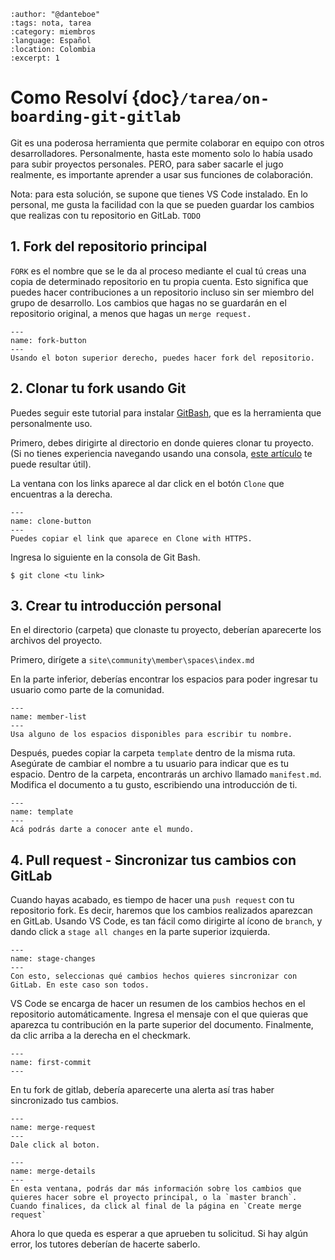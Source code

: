 
```{post} 2023-07-18
:author: "@danteboe"
:tags: nota, tarea
:category: miembros
:language: Español
:location: Colombia
:excerpt: 1
```

# Como Resolví {doc}`/tarea/on-boarding-git-gitlab`

Git es una poderosa herramienta que permite colaborar en equipo con otros desarrolladores. Personalmente, hasta este momento solo lo había usado para subir proyectos personales. PERO, para saber sacarle el jugo realmente, es importante aprender a usar sus funciones de colaboración.

Nota: para esta solución, se supone que tienes VS Code instalado. En lo personal, me gusta la facilidad con la que se pueden guardar los cambios que realizas con tu repositorio en GitLab.
`TODO`

## 1. Fork del repositorio principal

`FORK` es el nombre que se le da al proceso mediante el cual tú creas una copia de determinado repositorio en tu propia cuenta. Esto significa que puedes hacer contribuciones a un repositorio incluso sin ser miembro del grupo de desarrollo. Los cambios que hagas no se guardarán en el repositorio original, a menos que hagas un `merge request.`

```{figure} danteboe.md-data/fork.png
---
name: fork-button
---
Usando el boton superior derecho, puedes hacer fork del repositorio.
```

## 2. Clonar tu fork usando Git
Puedes seguir este tutorial para instalar [GitBash](https://www.educative.io/answers/how-to-install-git-bash-in-windows), que es la herramienta que personalmente uso.

Primero, debes dirigirte al directorio en donde quieres clonar tu proyecto. (Si no tienes experiencia navegando usando una consola, [este artículo](https://www.computerhope.com/issues/ch000795.htm) te puede resultar útil).

La ventana con los links aparece al dar click en el botón `Clone` que encuentras a la derecha.

```{figure} danteboe.md-data/clone.png
---
name: clone-button
---
Puedes copiar el link que aparece en Clone with HTTPS.
```
Ingresa lo siguiente en la consola de Git Bash.

```console
$ git clone <tu link>
```
## 3. Crear tu introducción personal
En el directorio (carpeta) que clonaste tu proyecto, deberían aparecerte los archivos del proyecto. 

Primero, dirígete a `site\community\member\spaces\index.md`

En la parte inferior, deberías encontrar los espacios para poder ingresar tu usuario como parte de la comunidad. 

```{figure} danteboe.md-data/members.png
---
name: member-list
---
Usa alguno de los espacios disponibles para escribir tu nombre.
```
Después, puedes copiar la carpeta `template` dentro de la misma ruta. Asegúrate de cambiar el nombre a tu usuario para indicar que es tu espacio. Dentro de la carpeta, encontrarás un archivo llamado `manifest.md`. Modifica el documento a tu gusto, escribiendo una introducción de ti.

```{figure} danteboe.md-data/template.png
---
name: template
---
Acá podrás darte a conocer ante el mundo.
```

## 4. Pull request - Sincronizar tus cambios con GitLab

Cuando hayas acabado, es tiempo de hacer una `push request` con tu repositorio fork. Es decir, haremos que los cambios realizados aparezcan en GitLab.
Usando VS Code, es tan fácil como dirigirte al ícono de `branch`, y dando click a `stage all changes` en la parte superior izquierda.

```{figure} danteboe.md-data/stage_changes.png
---
name: stage-changes
---
Con esto, seleccionas qué cambios hechos quieres sincronizar con GitLab. En este caso son todos.
```
VS Code se encarga de hacer un resumen de los cambios hechos en el repositorio automáticamente. Ingresa el mensaje con el que quieras que aparezca tu contribución en la parte superior del documento. Finalmente, da clic arriba a la derecha en el checkmark.

```{figure} danteboe.md-data/first_commit.png
---
name: first-commit
---
```
En tu fork de gitlab, debería aparecerte una alerta así tras haber sincronizado tus cambios.
```{figure} danteboe.md-data/merge_request.png
---
name: merge-request
---
Dale click al boton.
```

```{figure} danteboe.md-data/merge_details.png
---
name: merge-details
---
En esta ventana, podrás dar más información sobre los cambios que quieres hacer sobre el proyecto principal, o la `master branch`. Cuando finalices, da click al final de la página en `Create merge request`
```
Ahora lo que queda es esperar a que aprueben tu solicitud. Si hay algún error, los tutores deberían de hacerte saberlo.